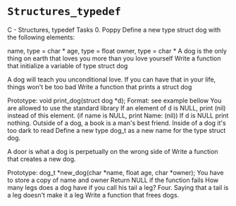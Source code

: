 # `Structures_typedef`

C - Structures, typedef Tasks 0. Poppy Define a new type struct dog with the following elements:

name, type = char *
age, type = float
owner, type = char *
A dog is the only thing on earth that loves you more than you love yourself Write a function that initialize a variable of type struct dog

A dog will teach you unconditional love. If you can have that in your life, things won't be too bad Write a function that prints a struct dog

 Prototype: void print_dog(struct dog *d);
 Format: see example bellow
 You are allowed to use the standard library
 If an element of d is NULL, print (nil) instead of this element. (if name is NULL, print Name: (nil))
 If d is NULL print nothing.
Outside of a dog, a book is a man's best friend. Inside of a dog it's too dark to read Define a new type dog_t as a new name for the type struct dog.

A door is what a dog is perpetually on the wrong side of Write a function that creates a new dog.

 Prototype: dog_t *new_dog(char *name, float age, char *owner);
 You have to store a copy of name and owner
 Return NULL if the function fails
How many legs does a dog have if you call his tail a leg? Four. Saying that a tail is a leg doesn't make it a leg Write a function that frees dogs.
